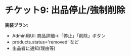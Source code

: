 # チケット9: 出品停止/強制削除

**実装プラン:**
- Admin用UI: 商品詳細→「停止」「削除」ボタン
- products.status='removed' など
- 出品者に通知(理由等)